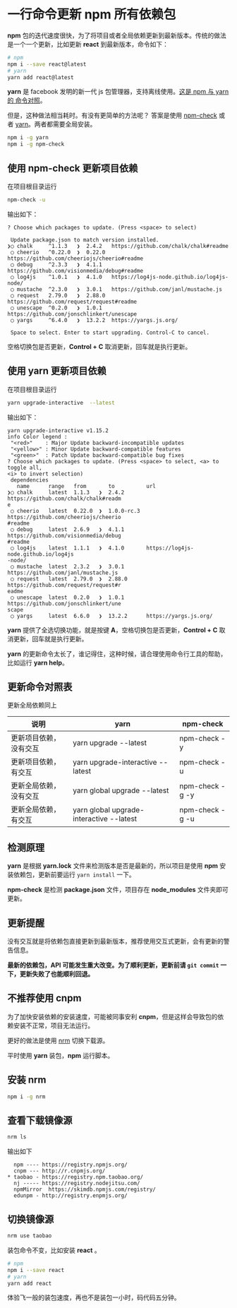 # 一行命令更新 npm 所有依赖包

**npm** 包的迭代速度很快，为了将项目或者全局依赖更新到最新版本。传统的做法是一个一个更新，比如更新 **react** 到最新版本，命令如下：

```bash
# npm
npm i --save react@latest
# yarn
yarn add react@latest
```

**yarn** 是 facebook 发明的新一代 js 包管理器，支持离线使用。[这是 npm 与 yarn 的 命令对照](https://yarnpkg.com/zh-Hans/docs/migrating-from-npm)。

但是，这种做法相当耗时。有没有更简单的方法呢？
答案是使用 [npm-check](https://github.com/dylang/npm-check) 或者 [yarn](https://yarnpkg.com/zh-Hans/)。两者都需要全局安装。

```bash
npm i -g yarn
npm i -g npm-check
```

## 使用 npm-check 更新项目依赖

在项目根目录运行

```bash
npm-check -u
```

输出如下：

```
? Choose which packages to update. (Press <space> to select)

 Update package.json to match version installed.
❯◯ chalk     ^1.1.3   ❯  2.4.2   https://github.com/chalk/chalk#readme
 ◯ cheerio   ^0.22.0  ❯  0.22.0  https://github.com/cheeriojs/cheerio#readme
 ◯ debug     ^2.3.3   ❯  4.1.1   https://github.com/visionmedia/debug#readme
 ◯ log4js    ^1.0.1   ❯  4.1.0   https://log4js-node.github.io/log4js-node/
 ◯ mustache  ^2.3.0   ❯  3.0.1   https://github.com/janl/mustache.js
 ◯ request   2.79.0   ❯  2.88.0  https://github.com/request/request#readme
 ◯ unescape  ^0.2.0   ❯  1.0.1   https://github.com/jonschlinkert/unescape
 ◯ yargs     ^6.4.0   ❯  13.2.2  https://yargs.js.org/

 Space to select. Enter to start upgrading. Control-C to cancel.
```

空格切换包是否更新，**Control + C** 取消更新，回车就是执行更新。

## 使用 yarn 更新项目依赖

在项目根目录运行

```bash
yarn upgrade-interactive  --latest
```

输出如下：

```
yarn upgrade-interactive v1.15.2
info Color legend :
 "<red>"    : Major Update backward-incompatible updates
 "<yellow>" : Minor Update backward-compatible features
 "<green>"  : Patch Update backward-compatible bug fixes
? Choose which packages to update. (Press <space> to select, <a> to toggle all,
<i> to invert selection)
 dependencies
   name      range   from       to          url
❯◯ chalk     latest  1.1.3   ❯  2.4.2       https://github.com/chalk/chalk#readm
e
 ◯ cheerio   latest  0.22.0  ❯  1.0.0-rc.3  https://github.com/cheeriojs/cheerio
#readme
 ◯ debug     latest  2.6.9   ❯  4.1.1       https://github.com/visionmedia/debug
#readme
 ◯ log4js    latest  1.1.1   ❯  4.1.0       https://log4js-node.github.io/log4js
-node/
 ◯ mustache  latest  2.3.2   ❯  3.0.1       https://github.com/janl/mustache.js
 ◯ request   latest  2.79.0  ❯  2.88.0      https://github.com/request/request#r
eadme
 ◯ unescape  latest  0.2.0   ❯  1.0.1       https://github.com/jonschlinkert/une
scape
 ◯ yargs     latest  6.6.0   ❯  13.2.2      https://yargs.js.org/
```

**yarn** 提供了全选切换功能，就是按键 **A**，空格切换包是否更新，**Control + C** 取消更新，回车就是执行更新。

**yarn** 的更新命令太长了，谁记得住，这种时候，请合理使用命令行工具的帮助，比如运行 **yarn help**。

## 更新命令对照表

更新全局依赖同上

|说明|yarn|npm-check|
|-|-|-|
|更新项目依赖，没有交互|yarn upgrade  --latest |npm-check -y|
|更新项目依赖，有交互|yarn upgrade-interactive  --latest |npm-check -u|
|更新全局依赖，没有交互|yarn global upgrade --latest |npm-check -g  -y |
|更新全局依赖，有交互|yarn global upgrade-interactive  --latest |npm-check -g -u|

## 检测原理

**yarn** 是根据 **yarn.lock** 文件来检测版本是否是最新的，所以项目是使用 **npm** 安装依赖包，更新前要运行 `yarn install` 一下。

**npm-check** 是检测 **package.json** 文件，项目存在 **node_modules** 文件夹即可更新。

## 更新提醒

没有交互就是将依赖包直接更新到最新版本，推荐使用交互式更新，会有更新的警告信息。

**最新的依赖包，API 可能发生重大改变。为了顺利更新，更新前请 `git commit` 一下，更新失败了也能顺利回退。**

## 不推荐使用 cnpm

为了加快安装依赖的安装速度，可能被同事安利 **cnpm**，但是这样会导致包的依赖安装不正常，项目无法运行。

更好的做法是使用 [nrm](https://github.com/Pana/nrm) 切换下载源。

平时使用 **yarn** 装包，**npm** 运行脚本。

## 安装 nrm

```bash
npm i -g nrm 
```

## 查看下载镜像源

```bash
nrm ls
```
输出如下
```
  npm ---- https://registry.npmjs.org/
  cnpm --- http://r.cnpmjs.org/
* taobao - https://registry.npm.taobao.org/
  nj ----- https://registry.nodejitsu.com/
  npmMirror  https://skimdb.npmjs.com/registry/
  edunpm - http://registry.enpmjs.org/
```

## 切换镜像源

```bash
nrm use taobao
```

装包命令不变，比如安装 **react** 。

```bash
# npm
npm i --save react
# yarn
yarn add react
```

体验飞一般的装包速度，再也不是装包一小时，码代码五分钟。
